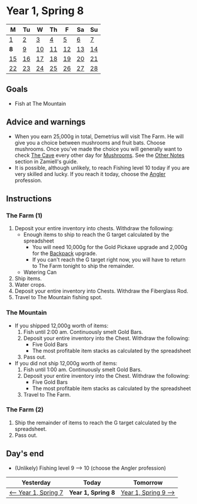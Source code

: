 # Year 1, Spring 8

| M                          | Tu                        | W                         | Th                        | F                         | Sa                        | Su                        |
| -------------------------- | ------------------------- | ------------------------- | ------------------------- |-------------------------- | ------------------------- | ------------------------- |
| [1](year-1-spring-1.md)    | [2](year-1-spring-2.md)   | [3](year-1-spring-3.md)   | [4](year-1-spring-4.md)   | [5](year-1-spring-5.md)   | [6](year-1-spring-6.md)   | [7](year-1-spring-7.md)   |
| **8**                      | [9](year-1-spring-9.md)   | [10](year-1-spring-10.md) | [11](year-1-spring-11.md) | [12](year-1-spring-12.md) | [13](year-1-spring-13.md) | [14](year-1-spring-14.md) |
| [15](year-1-spring-15.md)  | [16](year-1-spring-16.md) | [17](year-1-spring-17.md) | [18](year-1-spring-18.md) | [19](year-1-spring-19.md) | [20](year-1-spring-20.md) | [21](year-1-spring-21.md) |
| [22](year-1-spring-22.md)  | [23](year-1-spring-23.md) | [24](year-1-spring-24.md) | [25](year-1-spring-25.md) | [26](year-1-spring-26.md) | [27](year-1-spring-27.md) | [28](year-1-spring-28.md) |

## Goals

- Fish at The Mountain

## Advice and warnings

- When you earn 25,000g in total, Demetrius will visit The Farm. He will give you a choice between mushrooms and fruit bats. Choose mushrooms. Once you've made the choice you will generally want to check [The Cave](https://stardewvalleywiki.com/The_Cave) every other day for [Mushrooms](https://stardewvalleywiki.com/Foraging). See the [Other Notes](https://github.com/Zamiell/stardew-valley/blob/master/Min-Max_Guide.md#other-notes) section in Zamiell's guide.
- It is possible, although unlikely, to reach Fishing level 10 today if you are very skilled and lucky. If you reach it today, choose the [Angler](https://stardewvalleywiki.com/Fishing#Fishing_Skill) profession.

## Instructions

### The Farm (1)

1. Deposit your entire inventory into chests. Withdraw the following:
   - Enough items to ship to reach the G target calculated by the spreadsheet
     - You will need 10,000g for the Gold Pickaxe upgrade and 2,000g for the [Backpack](https://stardewvalleywiki.com/Tools#Other_Tools) upgrade.
     - If you can't reach the G target right now, you will have to return to The Farm tonight to ship the remainder.
   - Watering Can
2. Ship items.
3. Water crops.
4. Deposit your entire inventory into Chests. Withdraw the Fiberglass Rod.
5. Travel to The Mountain fishing spot.

### The Mountain

- If you shipped 12,000g worth of items:
  1. Fish until 2:00 am. Continuously smelt Gold Bars.
  2. Deposit your entire inventory into the Chest. Withdraw the following:
     - Five Gold Bars
     - The most profitable item stacks as calculated by the spreadsheet
  3. Pass out.
- If you did not ship 12,000g worth of items:
  1. Fish until 1:00 am. Continuously smelt Gold Bars.
  2. Deposit your entire inventory into the Chest. Withdraw the following:
     - Five Gold Bars
     - The most profitable item stacks as calculated by the spreadsheet
  3. Travel to The Farm.

### The Farm (2)

1. Ship the remainder of items to reach the G target calculated by the spreadsheet.
2. Pass out.

## Day's end

- (Unlikely) Fishing level 9 ⟶ 10 (choose the Angler profession)

| Yesterday                                 | Today                 | Tomorrow                                    |
| ----------------------------------------- | --------------------- | ------------------------------------------- |
| [⟵ Year 1, Spring 7](year-1-spring-7.md) | **Year 1, Spring 8**  | [Year 1, Spring 9 ⟶](year-1-spring-9.md)   |
